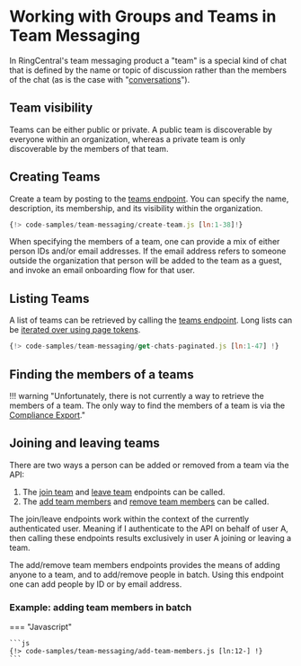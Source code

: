 # Working with Groups and Teams in Team Messaging

In RingCentral's team messaging product a "team" is a special kind of chat that is defined by the name or topic of discussion rather than the members of the chat (as is the case with "[conversations](conversations.md)").

## Team visibility

Teams can be either public or private. A public team is discoverable by everyone within an organization, whereas a private team is only discoverable by the members of that team.

## Creating Teams

Create a team by posting to the [teams endpoint](https://developers.ringcentral.com/api-reference/Teams/createGlipTeamNew). You can specify the name, description, its membership, and its visibility within the organization.

```js
{!> code-samples/team-messaging/create-team.js [ln:1-38]!}
```

When specifying the members of a team, one can provide a mix of either person IDs and/or email addresses. If the email address refers to someone outside the organization that person will be added to the team as a guest, and invoke an email onboarding flow for that user.

## Listing Teams

A list of teams can be retrieved by calling the [teams endpoint](https://developers.ringcentral.com/api-reference/Teams/createGlipTeamNew). Long lists can be [iterated over using page tokens](../manual/pagination.md).

```js
{!> code-samples/team-messaging/get-chats-paginated.js [ln:1-47] !}
```

## Finding the members of a teams

!!! warning "Unfortunately, there is not currently a way to retrieve the members of a team. The only way to find the members of a team is via the [Compliance Export](../manual/compliance-export.md)."

## Joining and leaving teams

There are two ways a person can be added or removed from a team via the API:

1. The [join team](https://developers.ringcentral.com/api-reference/Teams/joinGlipTeamNew) and [leave team](https://developers.ringcentral.com/api-reference/Teams/leaveGlipTeamNew) endpoints can be called.
2. The [add team members](https://developers.ringcentral.com/api-reference/Teams/addGlipTeamMembersNew) and [remove team members](https://developers.ringcentral.com/api-reference/Teams/removeGlipTeamMembersNew) can be called.

The join/leave endpoints work within the context of the currently authenticated user. Meaning if I authenticate to the API on behalf of user A, then calling these endpoints results exclusively in user A joining or leaving a team.

The add/remove team members endpoints provides the means of adding anyone to a team, and to add/remove people in batch. Using this endpoint one can add people by ID or by email address.

### Example: adding team members in batch

=== "Javascript"

    ```js
    {!> code-samples/team-messaging/add-team-members.js [ln:12-] !}
    ```
